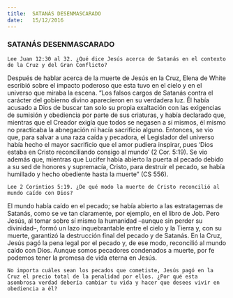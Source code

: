 ```yaml
---
title:  SATANÁS DESENMASCARADO
date:   15/12/2016
---
```


### SATANÁS DESENMASCARADO

`Lee Juan 12:30 al 32. ¿Qué dice Jesús acerca de Satanás en el contexto de la Cruz y del Gran Conflicto?`

Después de hablar acerca de la muerte de Jesús en la Cruz, Elena de White escribió sobre el impacto poderoso que esta tuvo en el cielo y en el universo que miraba la escena. “Los falsos cargos de Satanás contra el carácter del gobierno divino aparecieron en su verdadera luz. Él había acusado a Dios de buscar tan solo su propia exaltación con las exigencias de sumisión y obediencia por parte de sus criaturas, y había declarado que, mientras que el Creador exigía que todos se negasen a sí mismos, él mismo no practicaba la abnegación ni hacía sacrificio alguno. Entonces, se vio que, para salvar a una raza caída y pecadora, el Legislador del universo había hecho el mayor sacrificio que el amor pudiera inspirar, pues ‘Dios estaba en Cristo reconciliando consigo al mundo’ (2 Cor. 5:19). Se vio además que, mientras que Lucifer había abierto la puerta al pecado debido a su sed de honores y supremacía, Cristo, para destruir el pecado, se había humillado y hecho obediente hasta la muerte” (CS 556).

`Lee 2 Corintios 5:19. ¿De qué modo la muerte de Cristo reconcilió al mundo caído con Dios?`

El mundo había caído en el pecado; se había abierto a las estratagemas de Satanás, como se ve tan claramente, por ejemplo, en el libro de Job. Pero Jesús, al tomar sobre sí mismo la humanidad –aunque sin perder su divinidad–, formó un lazo inquebrantable entre el cielo y la Tierra y, con su muerte, garantizó la destrucción final del pecado y de Satanás. En la Cruz, Jesús pagó la pena legal por el pecado y, de ese modo, reconcilió al mundo caído con Dios. Aunque somos pecadores condenados a muerte, por fe podemos tener la promesa de vida eterna en Jesús.

`No importa cuáles sean los pecados que cometiste, Jesús pagó en la Cruz el precio total de la penalidad por ellos. ¿Por qué esta asombrosa verdad debería cambiar tu vida y hacer que desees vivir en obediencia a él?`